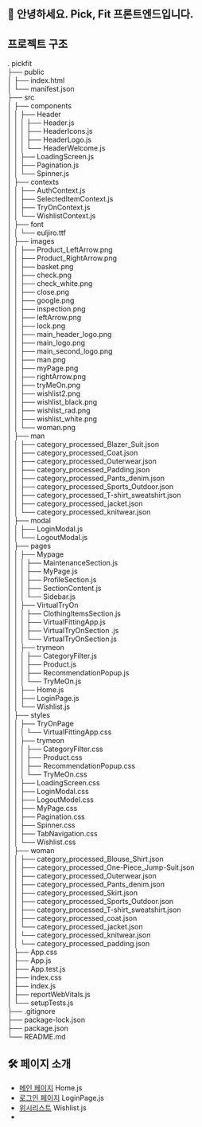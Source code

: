 ## 🙌 안녕하세요. Pick, Fit 프론트엔드입니다.
## 프로젝트 구조
.
pickfit <br>
├── public<br>
│   ├── index.html<br>
│   └── manifest.json<br>
├── src<br>
│   ├── components<br>
│   │   ├── Header<br>
│   │   │   ├── Header.js<br>
│   │   │   ├── HeaderIcons.js<br>
│   │   │   ├── HeaderLogo.js<br>
│   │   │   └── HeaderWelcome.js<br>
│   │   ├── LoadingScreen.js<br>
│   │   ├── Pagination.js<br>
│   │   └── Spinner.js<br>
│   ├── contexts<br>
│   │   ├── AuthContext.js<br>
│   │   ├── SelectedItemContext.js<br>
│   │   ├── TryOnContext.js<br>
│   │   └── WishlistContext.js<br>
│   ├── font<br>
│   │   └── euljiro.ttf<br>
│   ├── images<br>
│   │   ├── Product_LeftArrow.png<br>
│   │   ├── Product_RightArrow.png<br>
│   │   ├── basket.png<br>
│   │   ├── check.png<br>
│   │   ├── check_white.png<br>
│   │   ├── close.png<br>
│   │   ├── google.png<br>
│   │   ├── inspection.png<br>
│   │   ├── leftArrow.png<br>
│   │   ├── lock.png<br>
│   │   ├── main_header_logo.png<br>
│   │   ├── main_logo.png<br>
│   │   ├── main_second_logo.png<br>
│   │   ├── man.png<br>
│   │   ├── myPage.png<br>
│   │   ├── rightArrow.png<br>
│   │   ├── tryMeOn.png<br>
│   │   ├── wishlist2.png<br>
│   │   ├── wishlist_black.png<br>
│   │   ├── wishlist_rad.png<br>
│   │   ├── wishlist_white.png<br>
│   │   └── woman.png<br>
│   ├── man<br>
│   │   ├── category_processed_Blazer_Suit.json<br>
│   │   ├── category_processed_Coat.json<br>
│   │   ├── category_processed_Outerwear.json<br>
│   │   ├── category_processed_Padding.json<br>
│   │   ├── category_processed_Pants_denim.json<br>
│   │   ├── category_processed_Sports_Outdoor.json<br>
│   │   ├── category_processed_T-shirt_sweatshirt.json<br>
│   │   ├── category_processed_jacket.json<br>
│   │   └── category_processed_knitwear.json<br>
│   ├── modal<br>
│   │   ├── LoginModal.js<br>
│   │   └── LogoutModal.js<br>
│   ├── pages<br>
│   │   ├── Mypage<br>
│   │   │   ├── MaintenanceSection.js<br>
│   │   │   ├── MyPage.js<br>
│   │   │   ├── ProfileSection.js<br>
│   │   │   ├── SectionContent.js<br>
│   │   │   └── Sidebar.js<br>
│   │   ├── VirtualTryOn<br>
│   │   │   ├── ClothingItemsSection.js<br>
│   │   │   ├── VirtualFittingApp.js<br>
│   │   │   ├── VirtualTryOnSection .js<br>
│   │   │   └── VirtualTryOnSection.js<br>
│   │   ├── trymeon<br>
│   │   │   ├── CategoryFilter.js<br>
│   │   │   ├── Product.js<br>
│   │   │   ├── RecommendationPopup.js<br>
│   │   │   └── TryMeOn.js<br>
│   │   ├── Home.js<br>
│   │   ├── LoginPage.js<br>
│   │   └── Wishlist.js<br>
│   ├── styles<br>
│   │   ├── TryOnPage<br>
│   │   │   └── VirtualFittingApp.css<br>
│   │   ├── trymeon<br>
│   │   │   ├── CategoryFilter.css<br>
│   │   │   ├── Product.css<br>
│   │   │   ├── RecommendationPopup.css<br>
│   │   │   └── TryMeOn.css<br>
│   │   ├── LoadingScreen.css<br>
│   │   ├── LoginModal.css<br>
│   │   ├── LogoutModel.css<br>
│   │   ├── MyPage.css<br>
│   │   ├── Pagination.css<br>
│   │   ├── Spinner.css<br>
│   │   ├── TabNavigation.css<br>
│   │   └── Wishlist.css<br>
│   ├── woman<br>
│   │   ├── category_processed_Blouse_Shirt.json<br>
│   │   ├── category_processed_One-Piece_Jump-Suit.json<br>
│   │   ├── category_processed_Outerwear.json<br>
│   │   ├── category_processed_Pants_denim.json<br>
│   │   ├── category_processed_Skirt.json<br>
│   │   ├── category_processed_Sports_Outdoor.json<br>
│   │   ├── category_processed_T-shirt_sweatshirt.json<br>
│   │   ├── category_processed_coat.json<br>
│   │   └── category_processed_jacket.json<br>
│   │   └── category_processed_knitwear.json<br>
│   │   └── category_processed_padding.json<br>
│   ├── App.css<br>
│   ├── App.js<br>
│   ├── App.test.js<br>
│   ├── index.css<br>
│   ├── index.js<br>
│   ├── reportWebVitals.js<br>
│   └── setupTests.js<br>
├── .gitignore<br>
├── package-lock.json<br>
├── package.json<br>
└── README.md
## 🛠 페이지 소개
- [메인 페이지](#Home.js) Home.js
- [로그인 페이지](LoginPage.js) LoginPage.js
- [위시리스트](Wishlist.js) Wishlist.js
-  
